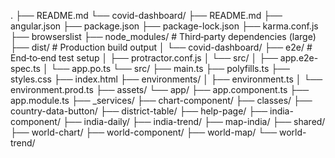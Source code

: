 .
├── README.md
└── covid-dashboard/
    ├── README.md
    ├── angular.json
    ├── package.json
    ├── package-lock.json
    ├── karma.conf.js
    ├── browserslist
    ├── node_modules/           # Third‑party dependencies (large)
    ├── dist/                   # Production build output
    │   └── covid-dashboard/
    ├── e2e/                    # End‑to‑end test setup
    │   ├── protractor.conf.js
    │   └── src/
    │       ├── app.e2e-spec.ts
    │       └── app.po.ts
    └── src/
        ├── main.ts
        ├── polyfills.ts
        ├── styles.css
        ├── index.html
        ├── environments/
        │   ├── environment.ts
        │   └── environment.prod.ts
        ├── assets/
        └── app/
            ├── app.component.ts
            ├── app.module.ts
            ├── _services/
            ├── chart-component/
            ├── classes/
            ├── country-data-button/
            ├── district-table/
            ├── help-page/
            ├── india-component/
            ├── india-daily/
            ├── india-trend/
            ├── map-india/
            ├── shared/
            ├── world-chart/
            ├── world-component/
            ├── world-map/
            └── world-trend/
